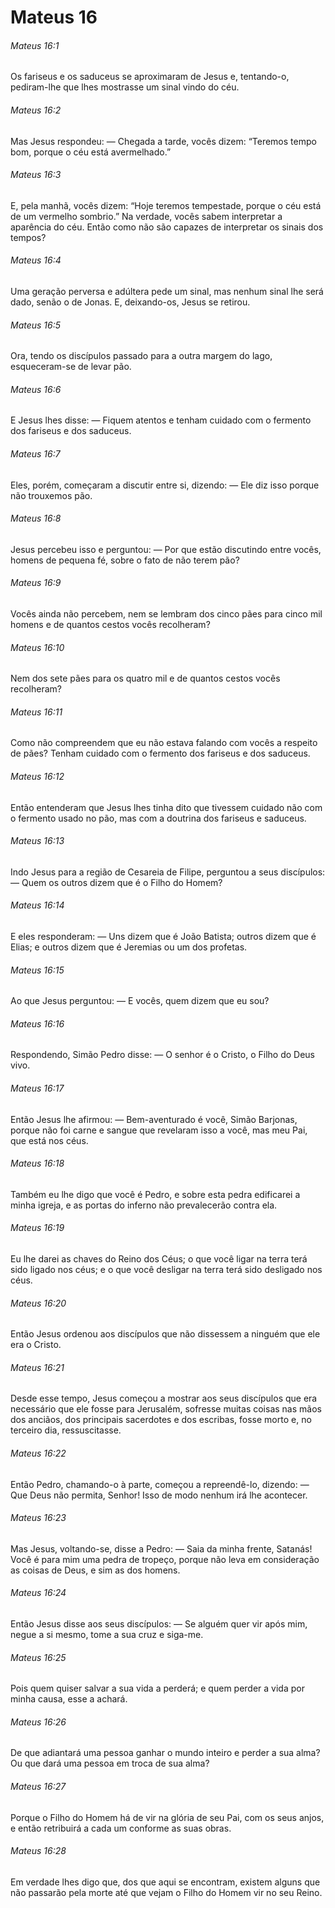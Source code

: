 # Mateus 16

###### Mateus 16:1

Os fariseus e os saduceus se aproximaram de Jesus e, tentando-o, pediram-lhe que lhes mostrasse um sinal vindo do céu.

###### Mateus 16:2

Mas Jesus respondeu: — Chegada a tarde, vocês dizem: “Teremos tempo bom, porque o céu está avermelhado.”

###### Mateus 16:3

E, pela manhã, vocês dizem: “Hoje teremos tempestade, porque o céu está de um vermelho sombrio.” Na verdade, vocês sabem interpretar a aparência do céu. Então como não são capazes de interpretar os sinais dos tempos?

###### Mateus 16:4

Uma geração perversa e adúltera pede um sinal, mas nenhum sinal lhe será dado, senão o de Jonas. E, deixando-os, Jesus se retirou.

###### Mateus 16:5

Ora, tendo os discípulos passado para a outra margem do lago, esqueceram-se de levar pão.

###### Mateus 16:6

E Jesus lhes disse: — Fiquem atentos e tenham cuidado com o fermento dos fariseus e dos saduceus.

###### Mateus 16:7

Eles, porém, começaram a discutir entre si, dizendo: — Ele diz isso porque não trouxemos pão.

###### Mateus 16:8

Jesus percebeu isso e perguntou: — Por que estão discutindo entre vocês, homens de pequena fé, sobre o fato de não terem pão?

###### Mateus 16:9

Vocês ainda não percebem, nem se lembram dos cinco pães para cinco mil homens e de quantos cestos vocês recolheram?

###### Mateus 16:10

Nem dos sete pães para os quatro mil e de quantos cestos vocês recolheram?

###### Mateus 16:11

Como não compreendem que eu não estava falando com vocês a respeito de pães? Tenham cuidado com o fermento dos fariseus e dos saduceus.

###### Mateus 16:12

Então entenderam que Jesus lhes tinha dito que tivessem cuidado não com o fermento usado no pão, mas com a doutrina dos fariseus e saduceus.

###### Mateus 16:13

Indo Jesus para a região de Cesareia de Filipe, perguntou a seus discípulos: — Quem os outros dizem que é o Filho do Homem?

###### Mateus 16:14

E eles responderam: — Uns dizem que é João Batista; outros dizem que é Elias; e outros dizem que é Jeremias ou um dos profetas.

###### Mateus 16:15

Ao que Jesus perguntou: — E vocês, quem dizem que eu sou?

###### Mateus 16:16

Respondendo, Simão Pedro disse: — O senhor é o Cristo, o Filho do Deus vivo.

###### Mateus 16:17

Então Jesus lhe afirmou: — Bem-aventurado é você, Simão Barjonas, porque não foi carne e sangue que revelaram isso a você, mas meu Pai, que está nos céus.

###### Mateus 16:18

Também eu lhe digo que você é Pedro, e sobre esta pedra edificarei a minha igreja, e as portas do inferno não prevalecerão contra ela.

###### Mateus 16:19

Eu lhe darei as chaves do Reino dos Céus; o que você ligar na terra terá sido ligado nos céus; e o que você desligar na terra terá sido desligado nos céus.

###### Mateus 16:20

Então Jesus ordenou aos discípulos que não dissessem a ninguém que ele era o Cristo.

###### Mateus 16:21

Desde esse tempo, Jesus começou a mostrar aos seus discípulos que era necessário que ele fosse para Jerusalém, sofresse muitas coisas nas mãos dos anciãos, dos principais sacerdotes e dos escribas, fosse morto e, no terceiro dia, ressuscitasse.

###### Mateus 16:22

Então Pedro, chamando-o à parte, começou a repreendê-lo, dizendo: — Que Deus não permita, Senhor! Isso de modo nenhum irá lhe acontecer.

###### Mateus 16:23

Mas Jesus, voltando-se, disse a Pedro: — Saia da minha frente, Satanás! Você é para mim uma pedra de tropeço, porque não leva em consideração as coisas de Deus, e sim as dos homens.

###### Mateus 16:24

Então Jesus disse aos seus discípulos: — Se alguém quer vir após mim, negue a si mesmo, tome a sua cruz e siga-me.

###### Mateus 16:25

Pois quem quiser salvar a sua vida a perderá; e quem perder a vida por minha causa, esse a achará.

###### Mateus 16:26

De que adiantará uma pessoa ganhar o mundo inteiro e perder a sua alma? Ou que dará uma pessoa em troca de sua alma?

###### Mateus 16:27

Porque o Filho do Homem há de vir na glória de seu Pai, com os seus anjos, e então retribuirá a cada um conforme as suas obras.

###### Mateus 16:28

Em verdade lhes digo que, dos que aqui se encontram, existem alguns que não passarão pela morte até que vejam o Filho do Homem vir no seu Reino.

